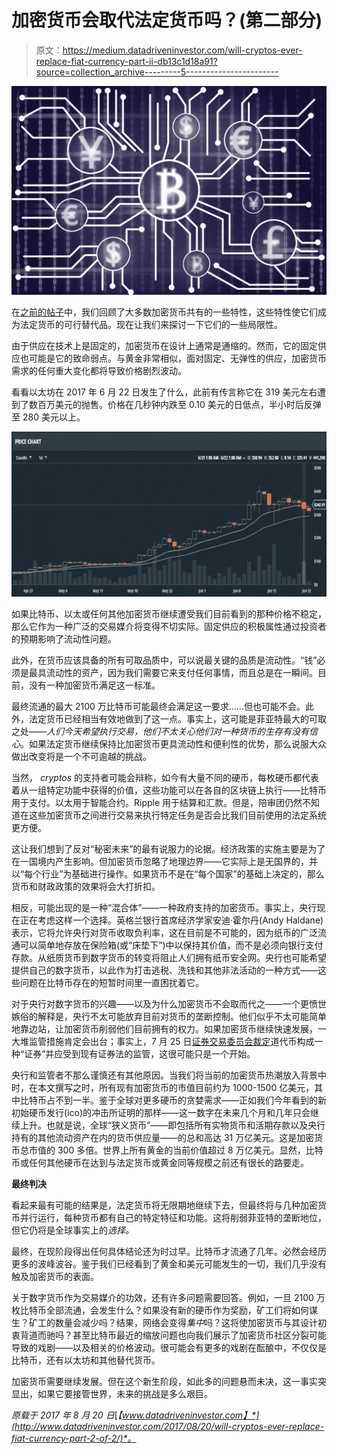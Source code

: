 # 加密货币会取代法定货币吗？(第二部分)

> 原文：<https://medium.datadriveninvestor.com/will-cryptos-ever-replace-fiat-currency-part-ii-db13c1d18a91?source=collection_archive---------5----------------------->

![](img/1d20578e15280edd7c7aacb5d80943b9.png)

在[之前的帖子](http://www.datadriveninvestor.com/2017/08/09/will-cryptos-ever-replace-fiat-currency-part-1-of-2/)中，我们回顾了大多数加密货币共有的一些特性，这些特性使它们成为法定货币的可行替代品。现在让我们来探讨一下它们的一些局限性。

由于供应在技术上是固定的，加密货币在设计上通常是通缩的。然而，它的固定供应也可能是它的致命弱点。与黄金非常相似，面对固定、无弹性的供应，加密货币需求的任何重大变化都将导致价格剧烈波动。

看看以太坊在 2017 年 6 月 22 日发生了什么，此前有传言称它在 319 美元左右遭到了数百万美元的抛售。价格在几秒钟内跌至 0.10 美元的日低点，半小时后反弹至 280 美元以上。

![](img/ca6c49ad2ba1e517c7e550fbc8b0c6f9.png)

如果比特币、以太或任何其他加密货币继续遭受我们目前看到的那种价格不稳定，那么它作为一种广泛的交易媒介将变得不切实际。固定供应的积极属性通过投资者的预期影响了流动性问题。

此外，在货币应该具备的所有可取品质中，可以说最关键的品质是流动性。“钱”必须是最具流动性的资产，因为我们需要它来支付任何事情，而且总是在一瞬间。目前，没有一种加密货币满足这一标准。

最终流通的最大 2100 万比特币可能最终会满足这一要求……但也可能不会。此外，法定货币已经相当有效地做到了这一点。事实上，这可能是菲亚特最大的可取之处——*人们今天希望执行交易，他们不太关心他们对一种货币的生存有没有信心*。如果法定货币继续保持比加密货币更具流动性和便利性的优势，那么说服大众做出改变将是一个不可逾越的挑战。

当然， *cryptos* 的支持者可能会辩称，如今有大量不同的硬币，每枚硬币都代表着从一组特定功能中获得的价值，这些功能可以在各自的区块链上执行——比特币用于支付。以太用于智能合约。Ripple 用于结算和汇款。但是，陪审团仍然不知道在这些加密货币之间进行交易来执行特定任务是否会比我们目前使用的法定系统更方便。

这让我们想到了反对“秘密未来”的最有说服力的论据。经济政策的实施主要是为了在一国境内产生影响。但加密货币忽略了地理边界——它实际上是无国界的，并以“每个行业”为基础进行操作。如果货币不是在“每个国家”的基础上决定的，那么货币和财政政策的效果将会大打折扣。

相反，可能出现的是一种“混合体”——一种政府支持的加密货币。事实上，央行现在正在考虑这样一个选择。英格兰银行首席经济学家安迪·霍尔丹(Andy Haldane)表示，它将允许央行对货币收取负利率，这在目前是不可能的，因为纸币的广泛流通可以简单地存放在保险箱(或“床垫下”)中以保持其价值，而不是必须向银行支付存款。从纸质货币到数字货币的转变将阻止人们拥有纸币安全网。央行也可能希望提供自己的数字货币，以此作为打击逃税、洗钱和其他非法活动的一种方式——这些问题在比特币存在的短暂时间里一直困扰着它。

对于央行对数字货币的兴趣——以及为什么加密货币不会取而代之——一个更愤世嫉俗的解释是，央行不太可能放弃目前对货币的垄断控制。他们似乎不太可能简单地靠边站，让加密货币削弱他们目前拥有的权力。如果加密货币继续快速发展，一大堆监管措施肯定会出台；事实上，7 月 25 日[证券交易委员会裁定](https://www.sec.gov/litigation/investreport/34-81207.pdf)道代币构成一种“证券”并应受到现有证券法的监管，这很可能只是一个开始。

央行和监管者不那么谨慎还有其他原因。当我们将当前的加密货币热潮放入背景中时，在本文撰写之时，所有现有加密货币的市值目前约为 1000-1500 亿美元，其中比特币占不到一半。鉴于全球对更多硬币的贪婪需求——正如我们今年看到的新初始硬币发行(ico)的冲击所证明的那样——这一数字在未来几个月和几年只会继续上升。也就是说，全球“狭义货币”——即包括所有实物货币和活期存款以及央行持有的其他流动资产在内的货币供应量——的总和高达 31 万亿美元。这是加密货币总市值的 300 多倍。世界上所有黄金的当前价值超过 8 万亿美元。显然，比特币或任何其他硬币在达到与法定货币或黄金同等规模之前还有很长的路要走。

**最终判决**

看起来最有可能的结果是，法定货币将无限期地继续下去，但最终将与几种加密货币并行运行，每种货币都有自己的特定特征和功能。这将削弱菲亚特的垄断地位，但它仍将是全球事实上的*选择。*

最终，在现阶段得出任何具体结论还为时过早。比特币才流通了几年。必然会经历更多的波峰波谷。鉴于我们已经看到了黄金和美元可能发生的一切，我们几乎没有触及加密货币的表面。

关于数字货币作为交易媒介的功效，还有许多问题需要回答。例如，一旦 2100 万枚比特币全部流通，会发生什么？如果没有新的硬币作为奖励，矿工们将如何谋生？矿工的数量会减少吗？结果，网络会变得*集中*吗？这将使加密货币与其设计初衷背道而驰吗？甚至比特币最近的缩放问题也向我们展示了加密货币社区分裂可能导致的戏剧——以及相关的价格波动。很可能会有更多的戏剧在酝酿中，不仅仅是比特币，还有以太坊和其他替代货币。

加密货币需要继续发展。但在这个新生阶段，如此多的问题悬而未决，这一事实突显出，如果它要接管世界，未来的挑战是多么艰巨。

*原载于 2017 年 8 月 20 日*[*【www.datadriveninvestor.com】*](http://www.datadriveninvestor.com/2017/08/20/will-cryptos-ever-replace-fiat-currency-part-2-of-2/)*。*